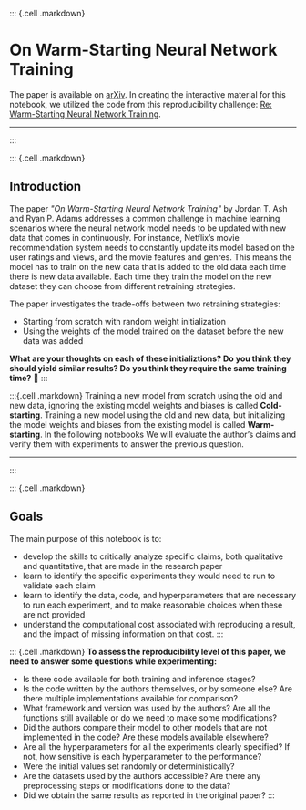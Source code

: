 ::: {.cell .markdown}
# On Warm-Starting Neural Network Training 

The paper is available on [arXiv](https://arxiv.org/abs/1910.08475). In creating the interactive material for this notebook, we utilized the code from this reproducibility challenge: [Re: Warm-Starting Neural Network Training](https://rescience.github.io/bibliography/Kireev_2021.html).

***
:::

::: {.cell .markdown}
## Introduction

The paper *"On Warm-Starting Neural Network Training"* by Jordan T. Ash and Ryan P. Adams addresses a common challenge in machine learning scenarios where the neural network model needs to be updated with new data that comes in continuously. For instance, Netflix’s movie recommendation system needs to constantly update its model based on the user ratings and views, and the movie features and genres. This means the model has to train on the new data that is added to the old data each time there is new data available. Each time they train the model on the new dataset they can choose from different retraining strategies.

The paper investigates the trade-offs between two retraining strategies: 

- Starting from scratch with random weight initialization
- Using the weights of the model trained on the dataset before the new data was added

**What are your thoughts on each of these initializtions? Do you think they should yield similar results? Do you think they require the same training time?**  🤔
:::

:::{.cell .markdown}
Training a new model from scratch using the old and new data, ignoring the existing model weights and biases is called **Cold-starting**. Training a new model using the old and new data, but initializing the model weights and biases from the existing model is called **Warm-starting**. In the following notebooks We will evaluate the author’s claims and verify them with experiments to answer the previous question.

***
:::

::: {.cell .markdown} 
## Goals

The main purpose of this notebook is to:

- develop the skills to critically analyze specific claims, both qualitative and quantitative, that are made in the research paper
- learn to identify the specific experiments they would need to run to validate each claim
- learn to identify the data, code, and hyperparameters that are necessary to run each experiment, and to make reasonable choices when these are not provided
- understand the computational cost associated with reproducing a result, and the impact of missing information on that cost.
:::

::: {.cell .markdown}
**To assess the reproducibility level of this paper, we need to answer some questions while experimenting:**

-   Is there code available for both training and inference stages?
-   Is the code written by the authors themselves, or by someone else? Are there multiple implementations available for comparison?
-   What framework and version was used by the authors? Are all the functions still available or do we need to make some modifications?
-   Did the authors compare their model to other models that are not implemented in the code? Are these models available elsewhere?
-   Are all the hyperparameters for all the experiments clearly specified? If not, how sensitive is each hyperparameter to the performance?
-   Were the initial values set randomly or deterministically?
-   Are the datasets used by the authors accessible? Are there any preprocessing steps or modifications done to the data?
-   Did we obtain the same results as reported in the original paper?
:::